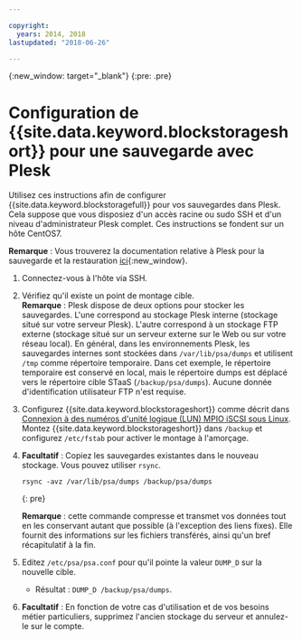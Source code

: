 ```yaml
---

copyright:
  years: 2014, 2018
lastupdated: "2018-06-26"

---
```

{:new_window: target="_blank"}
{:pre: .pre}
 
# Configuration de {{site.data.keyword.blockstorageshort}} pour une sauvegarde avec Plesk

Utilisez ces instructions afin de configurer {{site.data.keyword.blockstoragefull}} pour vos sauvegardes dans Plesk. Cela suppose que vous disposiez d'un accès racine ou sudo SSH et d'un niveau d'administrateur Plesk complet. Ces instructions se fondent sur un hôte CentOS7.

**Remarque** : Vous trouverez la documentation relative à Plesk pour la sauvegarde et la restauration [ici](https://docs.plesk.com/en-US/12.5/administrator-guide/backing-up-and-restoration.59256/){:new_window}.

1. Connectez-vous à l'hôte via SSH.

2. Vérifiez qu'il existe un point de montage cible. <br />
   **Remarque** : Plesk dispose de deux options pour stocker les sauvegardes. L'une correspond au stockage Plesk interne (stockage situé sur votre serveur Plesk). L'autre correspond à un stockage FTP externe (stockage situé sur un serveur externe sur le Web ou sur votre réseau local). En général, dans les environnements Plesk, les sauvegardes internes sont stockées dans `/var/lib/psa/dumps` et utilisent `/tmp` comme répertoire temporaire. Dans cet exemple, le répertoire temporaire est conservé en local, mais le répertoire dumps est déplacé vers le répertoire cible STaaS (`/backup/psa/dumps`). Aucune donnée d'identification utilisateur FTP n'est requise.
   
3. Configurez {{site.data.keyword.blockstorageshort}} comme décrit dans [Connexion à des numéros d'unité logique (LUN) MPIO iSCSI sous Linux](accessing_block_storage_linux.html). Montez {{site.data.keyword.blockstorageshort}} dans `/backup` et configurez `/etc/fstab` pour activer le montage à l'amorçage.

4. **Facultatif** : Copiez les sauvegardes existantes dans le nouveau stockage. Vous pouvez utiliser `rsync`.
   ```
   rsync -avz /var/lib/psa/dumps /backup/psa/dumps
   ```
   {: pre}
    
    **Remarque** : cette commande compresse et transmet vos données tout en les conservant autant que possible (à l'exception des liens fixes). Elle fournit des informations sur les fichiers transférés, ainsi qu'un bref récapitulatif à la fin.
    
5. Editez `/etc/psa/psa.conf` pour qu'il pointe la valeur `DUMP_D` sur la nouvelle cible. 
    - Résultat : `DUMP_D /backup/psa/dumps`. 

6. **Facultatif** : En fonction de votre cas d'utilisation et de vos besoins métier particuliers, supprimez l'ancien stockage du serveur et annulez-le sur le compte.


